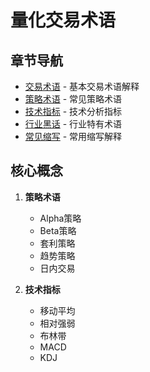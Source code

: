 # 量化交易术语

## 章节导航

- [交易术语](terms.md) - 基本交易术语解释
- [策略术语](strategy.md) - 常见策略术语
- [技术指标](indicators.md) - 技术分析指标
- [行业黑话](jargon.md) - 行业特有术语
- [常见缩写](abbreviations.md) - 常用缩写解释

## 核心概念

1. **策略术语**
   - Alpha策略
   - Beta策略
   - 套利策略
   - 趋势策略
   - 日内交易

2. **技术指标**
   - 移动平均
   - 相对强弱
   - 布林带
   - MACD
   - KDJ
